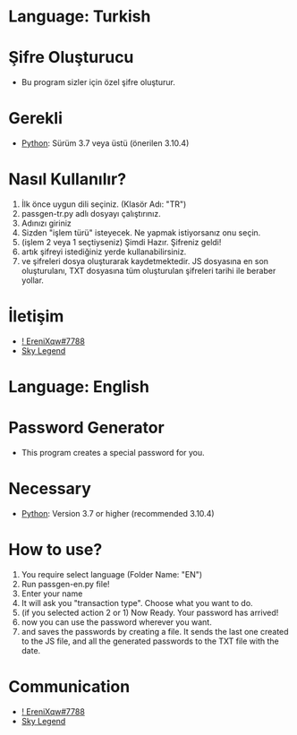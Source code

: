
# Language: Turkish

# Şifre Oluşturucu

- Bu program sizler için özel şifre oluşturur.

# Gerekli

- [Python](https://www.python.org/downloads): Sürüm 3.7 veya üstü (önerilen 3.10.4)

# Nasıl Kullanılır?

1. İlk önce uygun dili seçiniz. (Klasör Adı: "TR")
2. passgen-tr.py adlı dosyayı çalıştırınız.
3. Adınızı giriniz
4. Sizden "işlem türü" isteyecek. Ne yapmak istiyorsanız onu seçin.
5. (işlem 2 veya 1 seçtiyseniz) Şimdi Hazır. Şifreniz geldi!
6. artık şifreyi istediğiniz yerde kullanabilirsiniz.
7. ve şifreleri dosya oluşturarak kaydetmektedir. JS dosyasına en son oluşturulanı, TXT dosyasına tüm oluşturulan şifreleri tarihi ile beraber yollar.

# İletişim

- [! EreniXqw#7788](https://www.discord.com/users/744835491643260988)
- [Sky Legend](https://discord.gg/ZwhgJvXqm9)




# Language: English

# Password Generator

- This program creates a special password for you.

# Necessary

- [Python](https://www.python.org/downloads): Version 3.7 or higher (recommended 3.10.4)

# How to use?

1. You require select language (Folder Name: "EN")
2. Run passgen-en.py file!
3. Enter your name
4. It will ask you "transaction type". Choose what you want to do.
5. (if you selected action 2 or 1) Now Ready. Your password has arrived!
6. now you can use the password wherever you want.
7. and saves the passwords by creating a file. It sends the last one created to the JS file, and all the generated passwords to the TXT file with the date.

# Communication

- [! EreniXqw#7788](https://www.discord.com/users/744835491643260988)
- [Sky Legend](https://discord.gg/ZwhgJvXqm9) 
